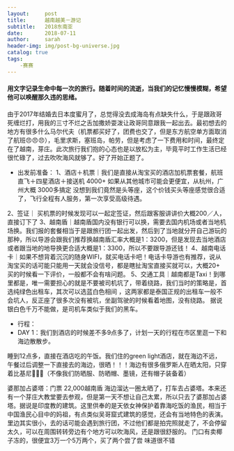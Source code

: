 ```yaml
---
layout:     post
title:      越南越美－游记
subtitle:   2018东南亚
date:       2018-07-11
author:     sarah
header-img: img/post-bg-universe.jpg
catalog: true
tags:
    -赛赛
---
```

#### 用文字记录生命中每一次的旅行。随着时间的流逝，当我们的记忆慢慢模糊，希望他可以唤醒那久违的思绪。

由于2017年结婚去日本度蜜月了，总觉得没去成海岛有点缺失什么，于是跟政哥死缠烂打，用我的三寸不烂之舌加撒娇耍泼让政哥同意跟我一起出去。最初想去的地方有很多什么马尔代夫（机票都买好了，团费也交了，但是东方航空单方面取消了航班😠😠😠），毛里求斯，塞班岛，帕劳，但是考虑了一下费用和时间，最终定在了越南，芽庄。此次旅行我们抱的心态也是以放松为主，毕竟平时工作生活已经很忙碌了，过去吹吹海风就够了。好了开始正题了。

+ 出发前准备：
1、酒店＋机票｜我们是直接从淘宝买的酒店加机票套餐，航班直飞＋四星酒店＋接送机 4000+  如果从其他城市可能会更便宜，从杭州，广州大概 3000多搞定 没想到我们竟然是头等座，这个价钱买头等座感觉很合适了，飞行全程有人服务，第一次享受高级待遇。


2、签证｜ 买机票的时候发现可以一起定签证，然后跟客服讲讲价大概200／人，直接订下了
3、越南盾｜越南盾国内没有银行可以换，需要去国内机场或者当地机场换。我们报的套餐相当于是跟旅行团一起出发，然后到了当地就分开自己游玩的那种，所以导游会跟我们推荐换越南盾汇率大概是1：3200，但是发现去当地酒店或者跟当地的地导换更合适大概是1：3300，所以不要跟导游还钱！
4、越南电话卡｜如果不想背着沉沉的随身WIFI，就买电话卡吧！电话卡导游也有推荐，说从淘宝买的话可能只能用一天就会没信号，都是瞎扯淘宝直接买就可以，大概20+ 买的时候看一下评价，一般都不会有啥问题。
5、交通工具｜越南都是Taxi！到哪里都是，唯一需要担心的就是不要被司机坑了，带着绕路，我们当时的策略是，首选纯绿色出租车，其次可以选蓝白色相间 ，这两家都是泰国正规的出租车一般不会坑人，反正座了很多次没有被坑，坐副驾驶的时候看着地图，没有绕路。 据说银白色千万不能做，是司机车类似于我们的黑车。


+ 行程：
 + DAY 1：我们到酒店的时候差不多9点多了，计划一天的行程在市区里逛一下和海边散散步。

睡到12点多，直接在酒店吃的午饭。我们住的green light酒店，就在海边不远，午餐过后调整一下直接去的海边，很晒！！！海边有很多俄罗斯人在晒太阳，只穿着比基尼👙👙👙（不像我们防晒服、防晒帽、墨镜，还有帽子装备着）


婆那加占婆塔：门票 22,000越南盾  海边溜达一圈太晒了，打车去占婆塔。本来还有一个芽庄大教堂要去参观，但是第一天不想让自己太累，所以只去了婆那加占婆塔。据说是印度教的建筑。这里供奉的是天依女神保护着靠海吃饭的渔民，相当于中国渔民心目中的妈祖，有点类似吴哥窟式建筑的感觉，还会有当地特色的表演。里边其实很小，去的话可能会遇到旅行团，不过他们都是拍完照就走了，不会停留太久，可以在周围转转旁边有个地方可以吹海风，还是跟很舒服的。
门口有卖椰子冻的，很便宜3万一个5万两个，买了两个尝了尝 味道很不错 
